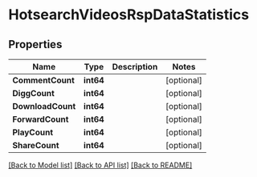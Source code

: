 # HotsearchVideosRspDataStatistics

## Properties

Name | Type | Description | Notes
------------ | ------------- | ------------- | -------------
**CommentCount** | **int64** |  | [optional] 
**DiggCount** | **int64** |  | [optional] 
**DownloadCount** | **int64** |  | [optional] 
**ForwardCount** | **int64** |  | [optional] 
**PlayCount** | **int64** |  | [optional] 
**ShareCount** | **int64** |  | [optional] 

[[Back to Model list]](../README.md#documentation-for-models) [[Back to API list]](../README.md#documentation-for-api-endpoints) [[Back to README]](../README.md)



